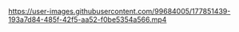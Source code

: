 

https://user-images.githubusercontent.com/99684005/177851439-193a7d84-485f-42f5-aa52-f0be5354a566.mp4

